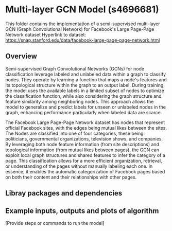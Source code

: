 # Multi-layer GCN Model (s4696681)

This folder contains the implementation of a semi-supervised multi-layer GCN (Graph Convolutional Network) for Facebook's Large Page-Page Network dataset 
Hyperlink to dataset: https://snap.stanford.edu/data/facebook-large-page-page-network.html


## Overview
Semi-supervised Graph Convolutional Networks (GCNs) for node classification leverage labeled and unlabeled data within a graph to classify nodes. They operate by learning a function that maps a node's features and its topological structure within the graph to an output label. During training, the model uses the available labels in a limited subset of nodes to optimize the classification function, while also considering the graph structure and feature similarity among neighboring nodes. This approach allows the model to generalize and predict labels for unseen or unlabeled nodes in the graph, enhancing performance particularly when labeled data are scarce. 

The Facebook Large Page-Page Network dataset has nodes that represent official Facebook sites, with the edges being mutual likes between the sites. The Nodes are classified into one of four categories, these being: politicians, governmental organizations, television shows, and companies. By leveraging both node feature information (from site descriptions) and topological information (from mutual likes between pages), the GCN can exploit local graph structures and shared features to infer the category of a page. This classification allows for a more efficient organization, retrieval, or understanding of the pages without manually labeling each one. In essence, it enables the automatic categorization of Facebook pages based on both their content and their relationships with other pages.



## Libray packages and dependencies


## Example inputs, outputs and plots of algorithm
[Provide steps or commands to run the model]


